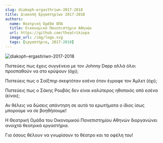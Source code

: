 ```yaml
---
slug: diakoph-ergasthriwn-2017-2018
title: Διακοπή Εργαστηρίων 2017-2018
authors:
  name: Θεατρική Ομάδα ΟΠΑ
  title: Οικονομικό Πανεπιστήμιο Αθηνών
  url: https://github.com/theatrikiopa
  image_url: /img/logo.svg
  tags: [εργαστήρια, 2017-2018]
---
```


![diakoph-ergastiriwn-2017-2018](/img/blog/diakoph-ergastiriwn-2017-2018.png)

Πιστεύεις πως έχεις συγγένεια με τον Johnny Depp αλλά όλοι προσπαθούν να στο κρύψουν (όχι);

Πιστεύεις πως ο Σαίξπηρ σκεφτόταν εσένα όταν έγραφε τον Άμλετ (όχι);

Πιστεύεις πως ο Σάκης Ρουβάς δεν είναι καλύτερος ηθοποιός από εσένα (είναι);

Αν θέλεις να δώσεις απάντηση σε αυτά τα ερωτήματα ο ίδιος ίσως μπορούμε να σε βοηθήσουμε!

Η Θεατρική Ομάδα του Οικονομικού Πανεπιστημίου Αθηνών διοργανώνει ανοιχτά θεατρικά εργαστήρια.

Για όσους θέλουν να γνωρίσουν το θέατρο και τα οφέλη του!
